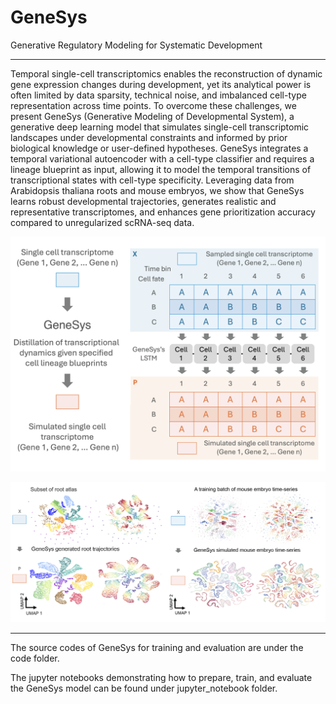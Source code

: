# GeneSys
Generative Regulatory Modeling for Systematic Development

---
Temporal single-cell transcriptomics enables the reconstruction of dynamic gene expression changes during development, yet its analytical power is often limited by data sparsity, technical noise, and imbalanced cell-type representation across time points. To overcome these challenges, we present GeneSys (Generative Modeling of Developmental System), a generative deep learning model that simulates single-cell transcriptomic landscapes under developmental constraints and informed by prior biological knowledge or user-defined hypotheses. GeneSys integrates a temporal variational autoencoder with a cell-type classifier and requires a lineage blueprint as input, allowing it to model the temporal transitions of transcriptional states with cell-type specificity. Leveraging data from Arabidopsis thaliana roots and mouse embryos, we show that GeneSys learns robust developmental trajectories, generates realistic and representative transcriptomes, and enhances gene prioritization accuracy compared to unregularized scRNA-seq data.

![Screenshot](images/Image1.png)

![Screenshot](images/Image2.png)

---

The source codes of GeneSys for training and evaluation are under the code folder.

The jupyter notebooks demonstrating how to prepare, train, and evaluate the GeneSys model can be found under jupyter_notebook folder.
